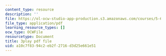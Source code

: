 ```yaml
---
content_type: resource
description: ''
file: https://ol-ocw-studio-app-production.s3.amazonaws.com/courses/5-61-physical-chemistry-fall-2017/a10c7f8394c2eb2f2716d3d25e661e51_MAbnZhFX3nk.pdf
file_type: application/pdf
learning_resource_types: []
ocw_type: OCWFile
resourcetype: Document
title: 3play pdf file
uid: a10c7f83-94c2-eb2f-2716-d3d25e661e51
---
```

